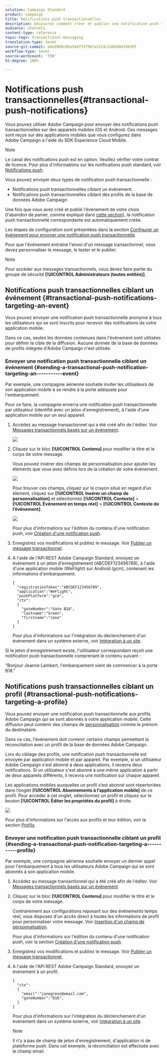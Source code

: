 ```yaml
---
solution: Campaign Standard
product: campaign
title: Notifications push transactionnelles
description: Découvrez comment créer et publier une notification push transactionnelle.
audience: channels
content-type: reference
topic-tags: transactional-messaging
translation-type: tm+mt
source-git-commit: a0ad969c86a5047f3f967a21fdc2d6040d7d939f
workflow-type: tm+mt
source-wordcount: '759'
ht-degree: 100%

---
```



# Notifications push transactionnelles{#transactional-push-notifications}

Vous pouvez utiliser Adobe Campaign pour envoyer des notifications push transactionnelles sur des appareils mobiles iOS et Android. Ces messages sont reçus sur des applications mobiles que vous configurez dans Adobe Campaign à l&#39;aide du SDK Experience Cloud Mobile.

>[!NOTE]
>
>Le canal des notifications push est en option. Veuillez vérifier votre contrat de licence. Pour plus d&#39;informations sur les notifications push standard, voir [Notifications push](../../channels/using/about-push-notifications.md).

Vous pouvez envoyer deux types de notification push transactionnelle :

* Notifications push transactionnelles ciblant un événement.
* Notifications push transactionnelles ciblant des profils de la base de données Adobe Campaign

Une fois que vous avez créé et publié l&#39;événement de votre choix (l&#39;abandon de panier, comme expliqué dans [cette section](../../channels/using/getting-started-with-transactional-msg.md#transactional-messaging-operating-principle)), la notification push transactionnelle correspondante est automatiquement créée.

Les étapes de configuration sont présentées dans la section [Configurer un événement pour envoyer une notification push transactionnelle](../../administration/using/configuring-transactional-messaging.md#use-case--configuring-an-event-to-send-a-transactional-message).

Pour que l&#39;événement entraîne l&#39;envoi d&#39;un message transactionnel, vous devez personnaliser le message, le tester et le publier.

>[!NOTE]
>
>Pour accéder aux messages transactionnels, vous devez faire partie du groupe de sécurité **[!UICONTROL Administrateurs (toutes entités)]**.

## Notifications push transactionnelles ciblant un événement {#transactional-push-notifications-targeting-an-event}

Vous pouvez envoyer une notification push transactionnelle anonyme à tous les utilisateurs qui se sont inscrits pour recevoir des notifications de votre application mobile.

Dans ce cas, seules les données contenues dans l&#39;événement sont utilisées pour définir la cible de la diffusion. Aucune donnée de la base de données de profils intégrée d&#39;Adobe Campaign n&#39;est utilisée.

### Envoyer une notification push transactionnelle ciblant un événement {#sending-a-transactional-push-notification-targeting-an-----------event}

Par exemple, une compagnie aérienne souhaite inviter les utilisateurs de son application mobile à se rendre à la porte adéquate pour l&#39;embarquement.

Pour ce faire, la compagnie enverra une notification push transactionnelle par utilisateur (identifié avec un jeton d&#39;enregistrement), à l&#39;aide d&#39;une application mobile sur un seul appareil.

1. Accédez au message transactionnel qui a été créé afin de l&#39;éditer. Voir [Messages transactionnels basés sur un événement](../../channels/using/event-transactional-messages.md).

   ![](assets/message-center_push_message.png)

1. Cliquez sur le bloc **[!UICONTROL Contenu]** pour modifier le titre et le corps de votre message.

   Vous pouvez insérer des champs de personnalisation pour ajouter les éléments que vous avez définis lors de la création de votre événement.

   ![](assets/message-center_push_content.png)

   Pour trouver ces champs, cliquez sur le crayon situé en regard d’un élément, cliquez sur **[!UICONTROL Insérer un champ de personnalisation]** et sélectionnez **[!UICONTROL Contexte]** > **[!UICONTROL Événement en temps réel]** > **[!UICONTROL Contexte de l’événement]**.

   ![](assets/message-center_push_personalization.png)

   Pour plus d&#39;informations sur l&#39;édition du contenu d&#39;une notification push, voir [Création d&#39;une notification push](../../channels/using/preparing-and-sending-a-push-notification.md).

1. Enregistrez vos modifications et publiez le message. Voir [Publier un message transactionnel](../../channels/using/event-transactional-messages.md#publishing-a-transactional-message).

1. A l&#39;aide de l&#39;API REST Adobe Campaign Standard, envoyez un événement à un jeton d&#39;enregistrement (ABCDEF123456789), à l&#39;aide d&#39;une application mobile (WeFlight) sur Android (gcm), contenant les informations d&#39;embarquement.

   ```
   {
     "registrationToken":"ABCDEF123456789",
     "application":"WeFlight",
     "pushPlatform":"gcm",
     "ctx":
     {
       "gateNumber":"Gate B18",
       "lastname":"Green",
       "firstname":"Jane"
     }
   }
   ```

   Pour plus d&#39;informations sur l&#39;intégration du déclenchement d&#39;un événement dans un système externe, voir [Intégration à un site](../../administration/using/configuring-transactional-messaging.md#integrating-the-triggering-of-the-event-in-a-website).

Si le jeton d&#39;enregistrement existe, l&#39;utilisateur correspondant reçoit une notification push transactionnelle comprenant le contenu suivant :

&quot;Bonjour Jeanne Lambert, l&#39;embarquement vient de commencer à la porte B18.&quot;

## Notifications push transactionnelles ciblant un profil    {#transactional-push-notifications-targeting-a-profile}

Vous pouvez envoyer une notification push transactionnelle aux profils Adobe Campaign qui se sont abonnés à votre application mobile. Cette diffusion peut contenir des champs de [personnalisation](../../designing/using/personalization.md#inserting-a-personalization-field) comme le prénom du destinataire.

Dans ce cas, l&#39;événement doit contenir certains champs permettant la réconciliation avec un profil de la base de données Adobe Campaign.

Lors du ciblage des profils, une notification push transactionnelle est envoyée par application mobile et par appareil. Par exemple, si un utilisateur Adobe Campaign s&#39;est abonné à deux applications, il recevra deux notifications. Si un utilisateur s&#39;est abonné à une même application à partir de deux appareils différents, il recevra une notification sur chaque appareil.

Les applications mobiles auxquelles un profil s’est abonné sont répertoriées dans l’onglet **[!UICONTROL Abonnements à l’application mobile]** de ce profil. Pour accéder à cet onglet, sélectionnez un profil et cliquez sur le bouton **[!UICONTROL Éditer les propriétés du profil]** à droite.

![](assets/push_notif_subscriptions.png)

Pour plus d&#39;informations sur l&#39;accès aux profils et leur édition, voir la section [Profils](../../audiences/using/creating-profiles.md).

### Envoyer une notification push transactionnelle ciblant un profil     {#sending-a-transactional-push-notification-targeting-a-----------profile}

Par exemple, une compagnie aérienne souhaite envoyer un dernier appel pour l&#39;embarquement à tous les utilisateurs Adobe Campaign qui se sont abonnés à son application mobile.

1. Accédez au message transactionnel qui a été créé afin de l&#39;éditer. Voir [Messages transactionnels basés sur un événement](../../channels/using/event-transactional-messages.md).

1. Cliquez sur le bloc **[!UICONTROL Contenu]** pour modifier le titre et le corps de votre message.

   Contrairement aux configurations reposant sur des événements temps réel, vous disposez d&#39;un accès direct à toutes les informations de profil pour personnaliser votre message. Voir [Insertion d&#39;un champ de personnalisation](../../designing/using/personalization.md#inserting-a-personalization-field).

   Pour plus d&#39;informations sur l&#39;édition du contenu d&#39;une notification push, voir la section [Création d&#39;une notification push](../../channels/using/preparing-and-sending-a-push-notification.md).

1. Enregistrez vos modifications et publiez le message. Voir [Publier un message transactionnel](../../channels/using/event-transactional-messages.md#publishing-a-transactional-message).
1. A l&#39;aide de l&#39;API REST Adobe Campaign Standard, envoyez un événement à un profil.

   ```
   {
     "ctx":
     {
       "email":"janegreen@email.com",
       "gateNumber":"D16",
     }
   }
   ```

   Pour plus d&#39;informations sur l&#39;intégration du déclenchement d&#39;un événement dans un système externe, voir [Intégration à un site](../../administration/using/configuring-transactional-messaging.md#integrating-the-triggering-of-the-event-in-a-website).

   >[!NOTE]
   >
   >Il n&#39;y a pas de champ de jeton d&#39;enregistrement, d&#39;application ni de plateforme push. Dans cet exemple, la réconciliation est effectuée avec le champ email.
